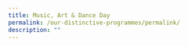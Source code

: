 ```yaml
---
title: Music, Art & Dance Day
permalink: /our-distinctive-programmes/permalink/
description: ""
---
```


